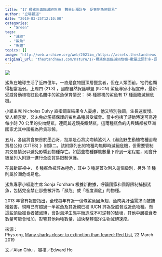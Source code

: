 ```yaml
---
title: "17 種鯊魚面臨滅絕危機　數量比預計多　促管制魚翅貿易"
author: "立場報道"
date: "2019-03-25T12:10:00"
categories:
  - "Green"
tags:
  - "滅絕"
  - "鯊魚"
  - "魚翅"
topics: []
image: "http://web.archive.org/web/2021im_/https://assets.thestandnews.com/media/photos/shark_5gF4m.png"
original_url: "thestandnews.com/nature/17-種鯊魚面臨滅絕危機-數量比預計多-促管制魚翅貿易"
---
```

![](http://web.archive.org/web/2021im_/https://assets.thestandnews.com/media/photos/shark_5gF4m.png)

鯊魚在地球生活了近四億年，一直是食物鏈頂層獵食者，但在人類面前，牠們也顯得相當脆弱。上周四 (21.3) ，國際自然保護聯盟 (IUCN) 鯊魚專家小組宣佈，最新受威脅動植物紅色名冊中的鯊魚保育情況： 58 種審視的鯊魚有 17 種面臨滅絕危機。

小組主席 Nicholas Dulvy 直指調查結果令人憂慮，他又特別強調，生長速度慢、受人類喜愛，又未免於濫捕保護的鯊魚品種最受威脅。當中包括了游動時速可高達每小時 70 公里的尖吻鯖鯊。連同其近親長鰭鯖鯊，這兩種鯊魚的肉與鰭都被亞洲國家尤其中國視為矜貴珍餚。

五月，各國將會聚首於墨西哥，投票是否將尖吻鯖鯊列入《瀕危野生動植物種國際貿易公約 (CITES) 》附錄二。該附錄列出的物種均無即時滅絕危機，但需要管制其交易情況以避免影響到物種存亡。如這些物種群族數量下降到一定程度，則會升級至列入附錄一進行全面貿易限制保護。

在最新審視中， 6 種鯊魚被評為極危，其中 3 種是首次列入這個級別，另外 11 種則屬於瀕危或易危。

鯊魚專家小組副主席 Sonja Fordham 根據新數據，呼籲國家和國際限制捕撈鯊魚，包括完全禁止那些被評為「瀕危」或「極度瀕危」的物種。

2013 年曾有報告指出，全球每年有近一億條鯊魚因魚翅、魚肉與肝油需求而被捕獲殺害，現時已有超過一半鯊魚及其近親已被 IUCN 評為受威脅或近危物種。而這些頂級獵食者被滅絕，會對海洋生態平衡造成不可逆轉的破壞，其他中層獵食者數量可能會增加，影響其他物種數量，加快整體海洋生物滅絕速度。

來源：  
Phys.org, [Many sharks closer to extinction than feared: Red List](http://web.archive.org/web/20211229132222/https://phys.org/news/2019-03-sharks-closer-extinction-red.html), 22 March 2019

文／Alan Chiu 、審核／Edward Ho